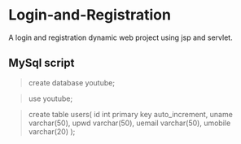 # Login-and-Registration
A login and registration dynamic web project using jsp and servlet.

## MySql script
> create database youtube;

> use youtube;

> create table users(
 id int primary key auto_increment,
 uname varchar(50),
 upwd varchar(50),
 uemail varchar(50),
 umobile varchar(20)
 );
